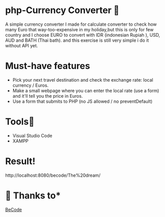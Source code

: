 # php-Currency Converter :money_with_wings:
A simple currency converter I made for calculate converter to check how many Euro that way-too-expensive in my holiday,but this is only for few country  and I choose EURO to convert  with IDR (indonesian Rupiah ), USD, AUD and BATH (Thai bath). and this exercise is still very simple i do it without API yet.

# Must-have features

- Pick your next travel destination and check the exchange rate: local currency / Euros.
- Make a small webpage where you can enter the local rate (use a form) and it'll tell you the price in Euros.
- Use a form that submits to PHP (no JS allowed / no preventDefault)

# Tools:wrench:
- Visual Studio Code
- XAMPP

# Result!
http://localhost:8080/becode/The%20dream/

# :pray: Thanks to*
[BeCode](_https://github.com/becodeorg_)


 
